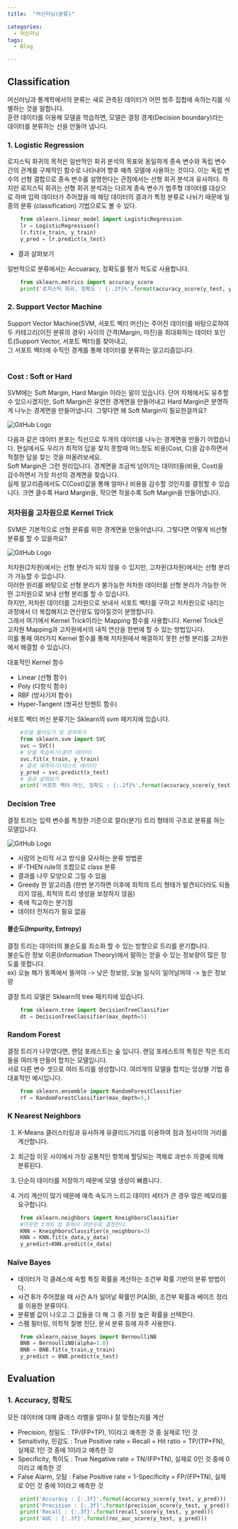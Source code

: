 ```yaml
---
title:  "머신러닝(분류)"

categories:
  - 머신러닝
tags:
  - Blog

---
```


## Classification

머신러닝과 통계학에서의 분류는 새로 관측된 데이터가 어떤 범주 집합에 속하는지를 식별하는 것을 말합니다. <br>
훈련 데이터를 이용해 모델을 학습하면, 모델은 결정 경계(Decision boundary)라는 데이터를 분류하는 선을 만들어 냅니다.<br>

### 1. Logistic Regression

로지스틱 회귀의 목적은 일반적인 회귀 분석의 목표와 동일하게 종속 변수와 독립 변수간의 관계를 구체적인 함수로 나타내어 향후 예측 모델에 사용하는 것이다. 이는 독립 변수의 선형 결합으로 종속 변수를 설명한다는 관점에서는 선형 회귀 분석과 유사하다. 하지만 로지스틱 회귀는 선형 회귀 분석과는 다르게 종속 변수가 범주형 데이터를 대상으로 하며 입력 데이터가 주어졌을 때 해당 데이터의 결과가 특정 분류로 나뉘기 때문에 일종의 분류 (classification) 기법으로도 볼 수 있다.

```python
    from sklearn.linear_model import LogisticRegression
    lr = LogisticRegression()
    lr.fit(x_train, y_train)
    y_pred = lr.predict(x_test)     

```

+ 결과 살펴보기

일반적으로 분류에서는 Accuaracy, 정확도를 평가 척도로 사용합니다.

```python
    from sklearn.metrics import accuracy_score
    print('로지스틱 회귀, 정확도 : {:.2f}%'.format(accuracy_score(y_test, y_pred)*100))
```

### 2. Support Vector Machine

Support Vector Machine(SVM, 서포트 벡터 머신)는 주어진 데이터를 바탕으로하여 두 카테고리(이진 분류의 경우) 사이의 간격(Margin, 마진)을 최대화하는 데이터 포인트(Support Vector, 서포트 벡터)를 찾아내고, <br>
그 서포트 벡터에 수직인 경계를 통해 데이터를 분류하는 알고리즘입니다.<br><br>

### Cost : Soft or Hard
SVM에는 Soft Margin, Hard Margin 이라는 말이 있습니다. 단어 자체에서도 유추할 수 있으시겠지만, Soft Margin은 유연한 경계면을 만들어내고 Hard Margin은 분명하게 나누는 경계면을 만들어냅니다. 그렇다면 왜 Soft Margin이 필요한걸까요?

![GitHub Logo](/image/Softmargin.png)


다음과 같은 데이터 분포는 직선으로 두개의 데이터를 나누는 경계면을 만들기 어렵습니다. 현실에서도 우리가 최적의 답을 찾지 못할때 어느정도 비용(Cost, C)을 감수하면서 적절한 답을 찾는 것을 떠올려보세요.<br>
Soft Margin은 그런 원리입니다. 경계면을 조금씩 넘어가는 데이터들(비용, Cost)을 감수하면서 가장 차선의 경계면을 찾습니다.<br>
실제 알고리즘에서도 C(Cost)값을 통해 얼마나 비용을 감수할 것인지를 결정할 수 있습니다. 크면 클수록 Hard Margin을, 작으면 작을수록 Soft Margin을 만들어냅니다. <br>


### 저차원을 고차원으로 Kernel Trick
SVM은 기본적으로 선형 분류를 위한 경계면을 만들어냅니다. 그렇다면 어떻게 비선형 분류를 할 수 있을까요?<br>

![GitHub Logo](/image/Hyperplane.png)

저차원(2차원)에서는 선형 분리가 되지 않을 수 있지만, 고차원(3차원)에서는 선형 분리가 가능할 수 있습니다.<br>
이러한 원리를 바탕으로 선형 분리가 불가능한 저차원 데이터를 선형 분리가 가능한 어떤 고차원으로 보내 선형 분리를 할 수 있습니다.<br>
하지만, 저차원 데이터를 고차원으로 보내서 서포트 벡터를 구하고 저차원으로 내리는 과정에서 더 복잡해지고 연산량도 많아질것이 분명합니다. <br>
그래서 여기에서 Kernel Trick이라는 Mapping 함수를 사용합니다. Kernel Trick은 고차원 Mapping과 고차원에서의 내적 연산을 한번에 할 수 있는 방법입니다. <br>
이를 통해 여러가지 Kernel 함수를 통해 저차원에서 해결하지 못한 선형 분리를 고차원에서 해결할 수 있습니다.<br>

대표적인 Kernel 함수
- Linear (선형 함수)
- Poly   (다항식 함수)
- RBF    (방사기저 함수)
- Hyper-Tangent (쌍곡선 탄젠트 함수)

서포트 벡터 머신 분류기는 Sklearn의 svm 패키지에 있습니다.

```python
    #모델 불러오기 및 정의하기
    from sklearn.svm import SVC
    svc = SVC()
    # 모델 학습하기(훈련 데이터)
    svc.fit(x_train, y_train)
    # 결과 예측하기(테스트 데이터)
    y_pred = svc.predict(x_test)
    # 결과 살펴보기
    print('서포트 벡터 머신, 정확도 : {:.2f}%'.format(accuracy_score(y_test, y_pred)*100))
 ```

### Decision Tree

결정 트리는 입력 변수를 특정한 기준으로 잘라(분기) 트리 형태의 구조로 분류를 하는 모델입니다.

![GitHub Logo](/image/DTDesc.png)

* 사람의 논리적 사고 방식을 모사하는 분류 방법론
* IF-THEN rule의 조합으로 class 분류
* 결과를 나무 모양으로 그릴 수 있음
* Greedy 한 알고리즘 (한번 분기하면 이후에 최적의 트리 형태가 발견되더라도 되돌리지 않음, 최적의 트리 생성을 보장하지 않음)
* 축에 직교하는 분기점
* 데이터 전처리가 필요 없음

#### 불순도(Impurity, Entropy)
결정 트리는 데이터의 불순도를 최소화 할 수 있는 방향으로 트리를 분기합니다. <br>
불순도란 정보 이론(Information Theory)에서 말하는 얻을 수 있는 정보량이 많은 정도를 뜻합니다. <br>
ex) 오늘 해가 동쪽에서 뜰꺼야 -> 낮은 정보량, 오늘 일식이 일어날꺼야 -> 높은 정보량 <br>

결정 트리 모델은 Sklearn의 tree 패키지에 있습니다.

```python
    from sklearn.tree import DecisionTreeClassifier
    dt = DecisionTreeClassifier(max_depth=5)
```

### Random Forest

결정 트리가 나무였다면, 랜덤 포레스트는 숲 입니다. 랜덤 포레스트의 특징은 작은 트리들을 여러개 만들어 합치는 모델입니다.<br>
서로 다른 변수 셋으로 여러 트리를 생성합니다. 여러개의 모델을 합치는 앙상블 기법 중 대표적인 예시입니다.

```python
    from sklearn.ensemble import RandomForestClassifier
    rf = RandomForestClassifier(max_depth=5,)
```
### K Nearest Neighbors 

1. K-Means 클러스터링과 유사하게 유클리드거리를 이용하여 점과 점사이의 거리를 계산합니다.

2. 최근접 이웃 사이에서 가장 공통적인 항목에 할당되는 객체로 과반수 의결에 의해 분류된다.

3. 단순히 데이터를 저장하기 때문에 모델 생성이 빠릅니다.

4. 거리 계산이 많기 때문에 예측 속도가 느리고 데이터 세터가 큰 경우 많은 메모리를 요구합니다.

```python
    from sklearn.neighbors import KneighborsClassifier
    #이웃한 3개의 점 중에서 과반수로 결정한다.
    KNN = KneighborsClassifier(n_neighbors=3)
    KNN = KNN.fit(x_data,y_data)
    y_predict=KNN.predict(x_data)
```
### Naïve Bayes

- 데이터가 각 클래스에 속할 특징 확률을 계산하는 조건부 확률 기반의 분류 방법이다.
- 사건 B가 주어졌을 때 사건 A가 일어날 확률인 P(A|B), 조건부 확률과 베이즈 정리를 이용한 분류이다.
- 분류별 값이 나오고 그 값들을 더 해 그 중 가장 높은 확률을 선택한다.
- 스팸 필터링, 의학적 질병 진단, 문서 분류 등에 자주 사용한다.

```python
    from sklearn.naive_bayes import BernoulliNB
    BNB = BernoulliNB(alpha=1.0)
    BNB = BNB.fit(x_train,y_train)
    y_predict = BNB.predict(x_test)
```
## Evaluation 

### 1. Accuracy, 정확도

모든 데이터에 대해 클래스 라벨을 얼마나 잘 맞췄는지를 계산 

* Precision, 정밀도  : TP/(FP+TP), 1이라고 예측한 것 중 실제로 1인 것
* Sensitivity, 민감도 : True Positive rate = Recall = Hit ratio = TP/(TP+FN), 실제로 1인 것 중에 1이라고 예측한 것
* Specificity, 특이도 : True Negative rate = TN/(FP+TN), 실제로 0인 것 중에 0이라고 예측한 것 
* False Alarm, 오탐 : False Positive rate = 1-Specificity = FP/(FP+TN), 실제로 0인 것 중에 1이라고 예측한 것

```python
    print('Accuracy : {:.3f}'.format(accuracy_score(y_test, y_pred)))
    print('Precision : {:.3f}'.format(precision_score(y_test, y_pred)))
    print('Recall : {:.3f}'.format(recall_score(y_test, y_pred)))
    print('AUC : {:.3f}'.format(roc_auc_score(y_test, y_pred)))
```